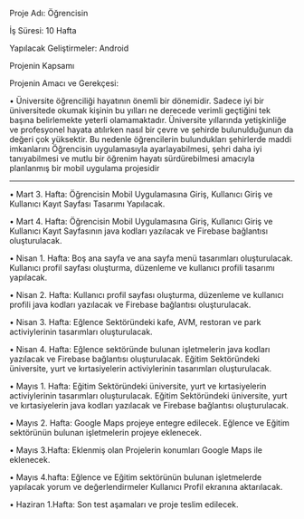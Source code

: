 Proje Adı: Öğrencisin

İş Süresi: 10 Hafta

Yapılacak Geliştirmeler: Android


Projenin Kapsamı

Projenin Amacı ve Gerekçesi:

• Üniversite öğrenciliği hayatının önemli bir dönemidir. Sadece iyi bir üniversitede
okumak kişinin bu yılları ne derecede verimli geçtiğini tek başına belirlemekte
yeterli olamamaktadır. Üniversite yıllarında yetişkinliğe ve profesyonel hayata
atılırken nasıl bir çevre ve şehirde bulunulduğunun da değeri çok yüksektir. Bu
nedenle öğrencilerin bulundukları şehirlerde maddi imkanlarını Öğrencisin
uygulamasıyla ayarlayabilmesi, şehri daha iyi tanıyabilmesi ve mutlu bir öğrenim
hayatı sürdürebilmesi amacıyla planlanmış bir mobil uygulama projesidir

-------------------------------------------------------------------------------------------------


• Mart 3. Hafta:
Öğrencisin Mobil Uygulamasına Giriş, Kullanıcı Giriş ve Kullanıcı Kayıt Sayfası Tasarımı Yapılacak.

• Mart 4. Hafta:
Öğrencisin Mobil Uygulamasına Giriş, Kullanıcı Giriş ve Kullanıcı Kayıt Sayfasının java kodları yazılacak ve Firebase bağlantısı oluşturulacak.

• Nisan 1. Hafta:
Boş ana sayfa ve ana sayfa menü tasarımları oluşturulacak. Kullanıcı profil sayfası oluşturma, düzenleme ve kullanıcı profili tasarımı yapılacak.

• Nisan 2. Hafta: 
Kullanıcı profil sayfası oluşturma, düzenleme ve kullanıcı profili java kodları yazılacak ve Firebase bağlantısı oluşturulacak.

• Nisan 3. Hafta:
Eğlence Sektöründeki kafe, AVM, restoran ve park activiylerinin tasarımları oluşturulacak. 

• Nisan 4. Hafta:
Eğlence sektöründe bulunan işletmelerin java kodları yazılacak ve Firebase bağlantısı oluşturulacak.
Eğitim Sektöründeki üniversite, yurt ve kırtasiyelerin activiylerinin tasarımları oluşturulacak. 

• Mayıs 1. Hafta:
Eğitim Sektöründeki üniversite, yurt ve kırtasiyelerin activiylerinin tasarımları oluşturulacak. 
Eğitim Sektöründeki üniversite, yurt ve kırtasiyelerin java kodları yazılacak ve Firebase bağlantısı oluşturulacak.

• Mayıs 2. Hafta:
Google Maps projeye entegre edilecek. Eğlence ve Eğitim sektörünün bulunan işletmelerin projeye eklenecek.

• Mayıs 3.Hafta:
Eklenmiş olan Projelerin konumları Google Maps ile eklenecek.

• Mayıs 4.hafta:
Eğlence ve Eğitim sektörünün bulunan işletmelerde yapılacak yorum ve değerlendirmeler Kullanıcı Profil ekranına aktarılacak.

• Haziran 1.Hafta:
Son test aşamaları ve proje teslim edilecek.

